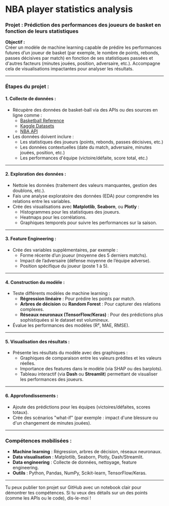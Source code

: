 # NBA player statistics analysis

### **Projet : Prédiction des performances des joueurs de basket en fonction de leurs statistiques**

**Objectif :**  
Créer un modèle de machine learning capable de prédire les performances futures d’un joueur de basket (par exemple, le nombre de points, rebonds, passes décisives par match) en fonction de ses statistiques passées et d'autres facteurs (minutes jouées, position, adversaire, etc.). Accompagne cela de visualisations impactantes pour analyser les résultats.

---

### **Étapes du projet :**

#### 1. **Collecte de données :**
- Récupère des données de basket-ball via des APIs ou des sources en ligne comme :
  - [Basketball Reference](https://www.basketball-reference.com/)
  - [Kaggle Datasets](https://www.kaggle.com/)
  - [NBA API](https://github.com/swar/nba_api)
- Les données doivent inclure :
  - Les statistiques des joueurs (points, rebonds, passes décisives, etc.)
  - Les données contextuelles (date du match, adversaire, minutes jouées, position, etc.)
  - Les performances d'équipe (victoire/défaite, score total, etc.)

---

#### 2. **Exploration des données :**
- Nettoie les données (traitement des valeurs manquantes, gestion des doublons, etc.).
- Fais une analyse exploratoire des données (EDA) pour comprendre les relations entre les variables.
- Crée des visualisations avec **Matplotlib**, **Seaborn**, ou **Plotly** :
  - Histogrammes pour les statistiques des joueurs.
  - Heatmaps pour les corrélations.
  - Graphiques temporels pour suivre les performances sur la saison.

---

#### 3. **Feature Engineering :**
- Crée des variables supplémentaires, par exemple :
  - Forme récente d’un joueur (moyenne des 5 derniers matchs).
  - Impact de l’adversaire (défense moyenne de l’équipe adverse).
  - Position spécifique du joueur (poste 1 à 5).

---

#### 4. **Construction du modèle :**
- Teste différents modèles de machine learning :
  - **Régression linéaire** : Pour prédire les points par match.
  - **Arbres de décision** ou **Random Forest** : Pour capturer des relations complexes.
  - **Réseaux neuronaux (TensorFlow/Keras)** : Pour des prédictions plus sophistiquées si le dataset est volumineux.
- Évalue les performances des modèles (R², MAE, RMSE).

---

#### 5. **Visualisation des résultats :**
- Présente les résultats du modèle avec des graphiques :
  - Graphiques de comparaison entre les valeurs prédites et les valeurs réelles.
  - Importance des features dans le modèle (via SHAP ou des barplots).
  - Tableau interactif (via **Dash** ou **Streamlit**) permettant de visualiser les performances des joueurs.

---

#### 6. **Approfondissements :**
- Ajoute des prédictions pour les équipes (victoires/défaites, scores totaux).
- Crée des scénarios "what-if" (par exemple : impact d'une blessure ou d'un changement de minutes jouées).

---

### **Compétences mobilisées :**
- **Machine learning** : Régression, arbres de décision, réseaux neuronaux.
- **Data visualisation** : Matplotlib, Seaborn, Plotly, Dash/Streamlit.
- **Data engineering** : Collecte de données, nettoyage, feature engineering.
- **Outils** : Python, Pandas, NumPy, Scikit-learn, TensorFlow/Keras.

---

Tu peux publier ton projet sur GitHub avec un notebook clair pour démontrer tes compétences. Si tu veux des détails sur un des points (comme les APIs ou le code), dis-le-moi !